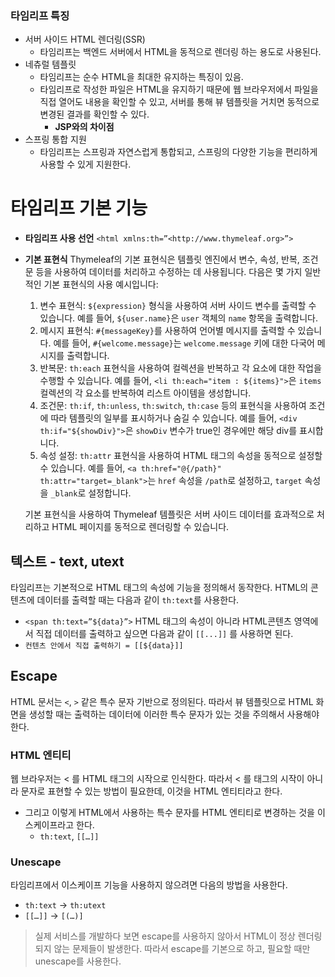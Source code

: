 ### 타임리프 특징

*   서버 사이드 HTML 렌더링(SSR)
    *   타임리프는 백엔드 서버에서 HTML을 동적으로 렌더링 하는 용도로 사용된다.
*   네츄럴 템플릿
    *   타임리프는 순수 HTML을 최대한 유지하는 특징이 있음.
    *   타임리프로 작성한 파일은 HTML을 유지하기 때문에 웹 브라우저에서 파일을 직접 열어도 내용을 확인할 수 있고, 서버를 통해 뷰 템플릿을 거치면 동적으로 변경된 결과를 확인할 수 있다.
        *   **JSP와의 차이점**
*   스프링 통합 지원
    *   타임리프는 스프링과 자연스럽게 통합되고, 스프링의 다양한 기능을 편리하게 사용할 수 있게 지원한다.

# 타임리프 기본 기능

*   **타임리프 사용 선언**
    `<html xmlns:th=”<http://www.thymeleaf.org>”>`
    
*   **기본 표현식**
    Thymeleaf의 기본 표현식은 템플릿 엔진에서 변수, 속성, 반복, 조건문 등을 사용하여 데이터를 처리하고 수정하는 데 사용됩니다. 다음은 몇 가지 일반적인 기본 표현식의 사용 예시입니다:
    
    1.  변수 표현식: `${expression}` 형식을 사용하여 서버 사이드 변수를 출력할 수 있습니다. 예를 들어, `${user.name}`은 `user` 객체의 `name` 항목을 출력합니다.
    2.  메시지 표현식: `#{messageKey}`를 사용하여 언어별 메시지를 출력할 수 있습니다. 예를 들어, `#{welcome.message}`는 `welcome.message` 키에 대한 다국어 메시지를 출력합니다.
    3.  반복문: `th:each` 표현식을 사용하여 컬렉션을 반복하고 각 요소에 대한 작업을 수행할 수 있습니다. 예를 들어, `<li th:each="item : ${items}">`은 `items` 컬렉션의 각 요소를 반복하여 리스트 아이템을 생성합니다.
    4.  조건문: `th:if`, `th:unless`, `th:switch`, `th:case` 등의 표현식을 사용하여 조건에 따라 템플릿의 일부를 표시하거나 숨길 수 있습니다. 예를 들어, `<div th:if="${showDiv}">`은 `showDiv` 변수가 true인 경우에만 해당 div를 표시합니다.
    5.  속성 설정: `th:attr` 표현식을 사용하여 HTML 태그의 속성을 동적으로 설정할 수 있습니다. 예를 들어, `<a th:href="@{/path}" th:attr="target=_blank">`는 `href` 속성을 `/path`로 설정하고, `target` 속성을 `_blank`로 설정합니다.
    
    기본 표현식을 사용하여 Thymeleaf 템플릿은 서버 사이드 데이터를 효과적으로 처리하고 HTML 페이지를 동적으로 렌더링할 수 있습니다.

## 텍스트 - text, utext
타임리프는 기본적으로 HTML 태그의 속성에 기능을 정의해서 동작한다. HTML의 콘텐츠에 데이터를 출력할 때는 다음과 같이 `th:text`를 사용한다.
*   `<span th:text=”${data}”>`
HTML 태그의 속성이 아니라 HTML콘텐츠 영역에서 직접 데이터를 출력하고 싶으면 다음과 같이 `[[...]]` 를 사용하면 된다.
*   `컨텐츠 안에서 직접 출력하기 = [[${data}]]`
## Escape
HTML 문서는 `<`, `>` 같은 특수 문자 기반으로 정의된다. 따라서 뷰 템플릿으로 HTML 화면을 생성할 때는 출력하는 데이터에 이러한 특수 문자가 있는 것을 주의해서 사용해야 한다.
### HTML 엔티티
웹 브라우저는 < 를 HTML 태그의 시작으로 인식한다. 따라서 < 를 태그의 시작이 아니라 문자로 표현할 수 있는 방법이 필요한데, 이것을 HTML 엔티티라고 한다.
*   그리고 이렇게 HTML에서 사용하는 특수 문자를 HTML 엔티티로 변경하는 것을 이스케이프라고 한다.
    *   `th:text`, `[[…]]`
### Unescape
타임리프에서 이스케이프 기능을 사용하지 않으려면 다음의 방법을 사용한다.
*   `th:text` → `th:utext`
*   `[[…]]` → `[(…)]`
> 실제 서비스를 개발하다 보면 escape를 사용하지 않아서 HTML이 정상 렌더링 되지 않는 문제들이 발생한다. 따라서 escape를 기본으로 하고, 필요할 때만 unescape를 사용한다.